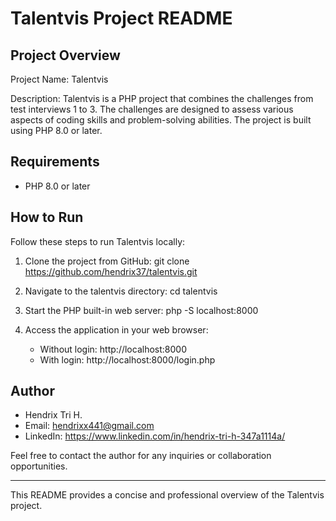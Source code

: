 # Talentvis Project README

## Project Overview

Project Name: Talentvis

Description:
Talentvis is a PHP project that combines the challenges from test interviews 1 to 3. The challenges are designed to assess various aspects of coding skills and problem-solving abilities. The project is built using PHP 8.0 or later.

## Requirements

- PHP 8.0 or later

## How to Run

Follow these steps to run Talentvis locally:

1. Clone the project from GitHub:
   git clone https://github.com/hendrix37/talentvis.git

2. Navigate to the talentvis directory:
   cd talentvis

3. Start the PHP built-in web server:
   php -S localhost:8000

4. Access the application in your web browser:
   - Without login: http://localhost:8000
   - With login: http://localhost:8000/login.php

## Author

- Hendrix Tri H.
- Email: hendrixx441@gmail.com
- LinkedIn: https://www.linkedin.com/in/hendrix-tri-h-347a1114a/

Feel free to contact the author for any inquiries or collaboration opportunities.

---

This README provides a concise and professional overview of the Talentvis project.
